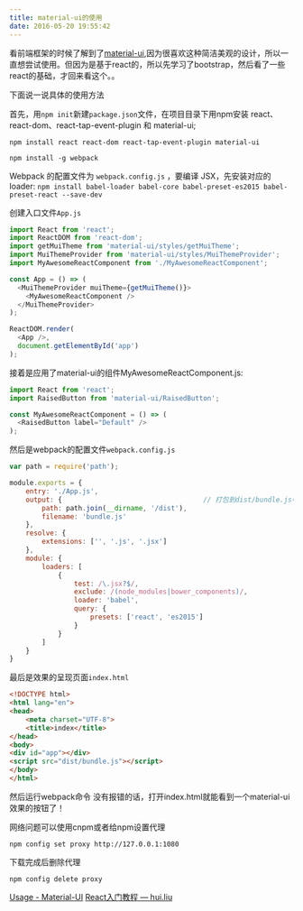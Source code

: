 ```yaml
---
title: material-ui的使用
date: 2016-05-20 19:55:42
---
```

看前端框架的时候了解到了[material-ui](http://www.material-ui.com/#/),因为很喜欢这种简洁美观的设计，所以一直想尝试使用。但因为是基于react的，所以先学习了bootstrap，然后看了一些react的基础，才回来看这个。。

下面说一说具体的使用方法

首先，用`npm init`新建`package.json`文件，在项目目录下用npm安装 react、react-dom、react-tap-event-plugin 和 material-ui;

`npm install react react-dom react-tap-event-plugin material-ui`

`npm install -g webpack`

Webpack 的配置文件为 `webpack.config.js` ，要编译 JSX，先安装对应的 loader:
`npm install babel-loader babel-core babel-preset-es2015 babel-preset-react --save-dev`




创建入口文件`App.js`
``` js
import React from 'react';
import ReactDOM from 'react-dom';
import getMuiTheme from 'material-ui/styles/getMuiTheme';
import MuiThemeProvider from 'material-ui/styles/MuiThemeProvider';
import MyAwesomeReactComponent from './MyAwesomeReactComponent';

const App = () => (
  <MuiThemeProvider muiTheme={getMuiTheme()}>
    <MyAwesomeReactComponent />
  </MuiThemeProvider>
);

ReactDOM.render(
  <App />,
  document.getElementById('app')
);
```
接着是应用了material-ui的组件MyAwesomeReactComponent.js:
``` js
import React from 'react';
import RaisedButton from 'material-ui/RaisedButton';

const MyAwesomeReactComponent = () => (
  <RaisedButton label="Default" />
);
```

然后是webpack的配置文件`webpack.config.js`
``` js
var path = require('path');

module.exports = {
    entry: './App.js',
    output: {                                   // 打包到dist/bundle.js中
        path: path.join(__dirname, '/dist'),
        filename: 'bundle.js'
    },
    resolve: {
        extensions: ['', '.js', '.jsx']
    },
    module: {
        loaders: [
            {
                test: /\.jsx?$/,
                exclude: /(node_modules|bower_components)/,
                loader: 'babel',
                query: {
                    presets: ['react', 'es2015']
                }
            }
        ]
    }
}
```
最后是效果的呈现页面`index.html`
``` html
<!DOCTYPE html>
<html lang="en">
<head>
    <meta charset="UTF-8">
    <title>index</title>
</head>
<body>
<div id="app"></div>
<script src="dist/bundle.js"></script>
</body>
</html>
```
然后运行webpack命令 没有报错的话，打开index.html就能看到一个material-ui效果的按钮了！

网络问题可以使用cnpm或者给npm设置代理

`npm config set proxy http://127.0.0.1:1080`

下载完成后删除代理

`npm config delete proxy`

[Usage - Material-UI](http://www.material-ui.com/#/get-started/usage)
[React入门教程 — hui.liu](https://hulufei.gitbooks.io/react-tutorial/content/introduction.html)